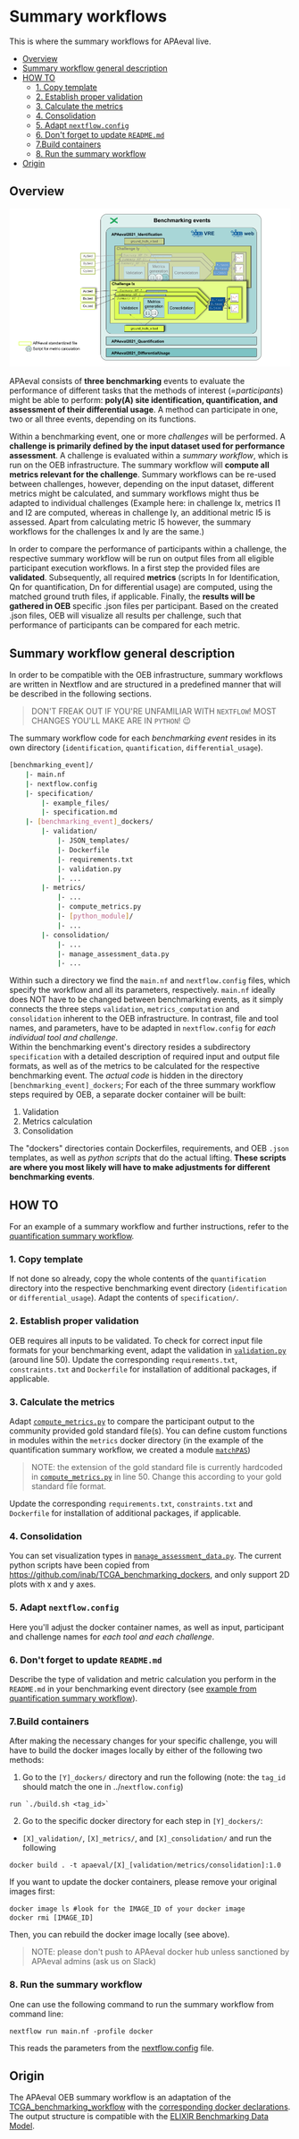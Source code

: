 # Summary workflows
This is where the summary workflows for APAeval live.

- [Overview](#overview)
- [Summary workflow general description](#summary-workflow-general-description)
- [HOW TO](#how-to)
  - [1. Copy template](#1-copy-template)
  - [2. Establish proper validation](#2-establish-proper-validation)
  - [3. Calculate the metrics](#3-calculate-the-metrics)
  - [4. Consolidation](#4-consolidation)
  - [5. Adapt `nextflow.config`](#5-adapt-nextflowconfig)
  - [6. Don't forget to update `README.md`](#6-dont-forget-to-update-readmemd)
  - [7.Build containers](#7build-containers)
  - [8. Run the summary workflow](#8-run-the-summary-workflow)
- [Origin](#origin)
## Overview
![apaeval-swfs][apaeval-swfs]

APAeval consists of **three benchmarking** events to evaluate the performance of different tasks that the methods of interest (=*participants*) might be able to perform: **poly(A) site identification, quantification, and assessment of their differential usage**. A method can participate in one, two or all three events, depending on its functions.   

Within a benchmarking event, one or more *challenges* will be performed. A **challenge is primarily defined by the input dataset used for performance assessment**. A challenge is evaluated within a *summary workflow*, which is run on the OEB infrastructure. The summary workflow will **compute all metrics relevant for the challenge**. Summary workflows can be re-used between challenges, however, depending on the input dataset, different metrics might be calculated, and summary workflows might thus be adapted to individual challenges (Example here: in challenge Ix, metrics I1 and I2 are computed, whereas in challenge Iy, an additional metric I5 is assessed. Apart from calculating metric I5 however, the summary workflows for the challenges Ix and Iy are the same.)    

In order to compare the performance of participants within a challenge, the respective summary workflow will be run on output files from all eligible participant execution workflows. In a first step the provided files are **validated**. Subsequently, all required **metrics** (scripts In for Identification, Qn for quantification, Dn for differential usage) are computed, using the matched ground truth files, if applicable. Finally, the **results will be gathered in OEB** specific .json files per participant.
Based on the created .json files, OEB will visualize all results per challenge, such that performance of participants can be compared for each metric.

## Summary workflow general description
In order to be compatible with the OEB infrastructure, summary workflows are written in Nextflow and are structured in a predefined manner that will be described in the following sections.

> DON'T FREAK OUT IF YOU'RE UNFAMILIAR WITH `NEXTFLOW`! MOST CHANGES YOU'LL MAKE ARE IN `PYTHON`! 😉

The summary workflow code for each *benchmarking event* resides in its own directory (`identification`, `quantification`, `differential_usage`). 


```bash
[benchmarking_event]/
    |- main.nf
    |- nextflow.config
    |- specification/
        |- example_files/
        |- specification.md
    |- [benchmarking_event]_dockers/
        |- validation/
            |- JSON_templates/
            |- Dockerfile
            |- requirements.txt
            |- validation.py
            |- ...
        |- metrics/
            |- ...
            |- compute_metrics.py
            |- [python_module]/
            |- ...
        |- consolidation/
            |- ...
            |- manage_assessment_data.py
            |- ...            
```

Within such a directory we find the `main.nf` and `nextflow.config` files, which specify the workflow and all its parameters, respectively. `main.nf` ideally does NOT have to be changed between benchmarking events, as it simply connects the three steps `validation`, `metrics_computation` and `consolidation` inherent to the OEB infrastructure. In contrast, file and tool names, and parameters, have to be adapted in `nextflow.config` for *each individual tool and challenge*.   
Within the benchmarking event's directory resides a subdirectory `specification` with a detailed description of required input and output file formats, as well as of the metrics to be calculated for the respective benchmarking event. The *actual code* is hidden in the directory `[benchmarking_event]_dockers`; For each of the three summary workflow steps required by OEB, a separate docker container will be built:

1. Validation
2. Metrics calculation
3. Consolidation


The "dockers" directories contain Dockerfiles, requirements, and OEB `.json` templates, as well as *python scripts* that do the actual lifting. **These scripts are where you most likely will have to make adjustments for different benchmarking events**. 


## HOW TO
For an example of a summary workflow and further instructions, refer to the [quantification summary workflow][q-swf].   
### 1. Copy template
If not done so already, copy the whole contents of the `quantification` directory into the respective benchmarking event directory (`identification` or `differential_usage`). Adapt the contents of `specification/`.

### 2. Establish proper validation
OEB requires all inputs to be validated. To check for correct input file formats for your benchmarking event, adapt the validation in [`validation.py`][validation-py] (around line 50). Update the corresponding `requirements.txt`, `constraints.txt` and `Dockerfile` for installation of additional packages, if applicable.

### 3. Calculate the metrics
Adapt [`compute_metrics.py`][metrics-py] to compare the participant output to the community provided gold standard file(s). You can define custom functions in modules within the `metrics` docker directory (in the example of the quantification summary workflow, we created a module [`matchPAS`][matchpas])

>NOTE: the extension of the gold standard file is currently hardcoded in [`compute_metrics.py`][metrics-py] in line 50. Change this according to your gold standard file format.

Update the corresponding `requirements.txt`, `constraints.txt` and `Dockerfile` for installation of additional packages, if applicable.
### 4. Consolidation
You can set visualization types in [`manage_assessment_data.py`][assess-py]. The current python scripts have been copied from https://github.com/inab/TCGA_benchmarking_dockers, and only support 2D plots with x and y axes.

### 5. Adapt `nextflow.config`
Here you'll adjust the docker container names, as well as input, participant and challenge names for *each tool and each challenge*.

### 6. Don't forget to update `README.md`
Describe the type of validation and metric calculation you perform in the `README.md` in your benchmarking event directory (see [example from quantification summary workflow][q-swf]).

### 7.Build containers
After making the necessary changes for your specific challenge, you will have to build the docker images locally by either of the following two methods:

1. Go to the `[Y]_dockers/` directory and run the following
(note: the `tag_id` should match the one in ../`nextflow.config`)
```
run `./build.sh <tag_id>`
```
2. Go to the specific docker directory for each step in `[Y]_dockers/`:
 - `[X]_validation/`, `[X]_metrics/`, and `[X]_consolidation/`
and run the following
```
docker build . -t apaeval/[X]_[validation/metrics/consolidation]:1.0
```
If you want to update the docker containers, please remove your original images first:
```
docker image ls #look for the IMAGE_ID of your docker image
docker rmi [IMAGE_ID]
```
Then, you can rebuild the docker image locally (see above).
> NOTE: please don't push to APAeval docker hub unless sanctioned by APAeval admins (ask us on Slack)

### 8. Run the summary workflow
One can use the following command to run the summary workflow from command line:
```
nextflow run main.nf -profile docker
```
This reads the parameters from the [nextflow.config](nextflow.config) file.

## Origin
The APAeval OEB summary workflow is an adaptation of the [TCGA_benchmarking_workflow][tcga-wf] with the [corresponding docker declarations][tcga-docker]. The output structure is compatible with the [ELIXIR Benchmarking Data Model][elixir-data-model].

[//]: # (References)
[apaeval-swfs]: ../images/SWFs.png
[q-swf]: quantification/README.md
[validation-py]:quantification/quantification_dockers/q_validation/validation.py
[metrics-py]:quantification/quantification_dockers/q_metrics/compute_metrics.py
[matchpas]: quantification/quantification_dockers/q_metrics/matchPAS
[assess-py]:quantification/quantification_dockers/q_consolidation/manage_assessment_data.py
[tcga-wf]: https://github.com/inab/TCGA_benchmarking_workflow
[tcga-docker]: https://github.com/inab/TCGA_benchmarking_dockers
[elixir-data-model]: https://github.com/inab/benchmarking-data-model
